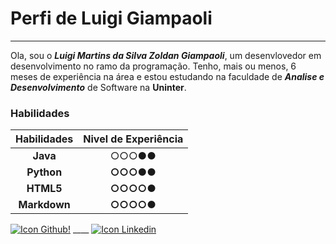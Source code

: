 #  Perfi de Luigi Giampaoli
---

Ola, sou o _**Luigi Martins da Silva Zoldan Giampaoli**_, um desenvlovedor em desenvolvimento no ramo da programação. Tenho, mais ou menos, 6 meses de experiência na área e estou estudando na faculdade de _**Analise e Desenvolvimento**_ de Software na **Uninter**.

### Habilidades

| Habilidades | Nivel de Experiência |
|:-------------:|:----------------------:|
|**Java**     |○○○**●●**            |
| **Python**  |**○○○●●**            |
|**HTML5**      |**○○○○●**               |
|**Markdown**   |**○○○○●**               |

[![Icon Github!](https://th.bing.com/th/id/OIP.UXDaQu2UyGICJ8h3jMeWfgAAAA?w=90&h=90&c=7&r=0&o=5&pid=1.7 "Github de Luigi Giampaoli")](https://github.com/Luigissj) ____ [![Icon Linkedin](https://th.bing.com/th/id/OIP.zmj3gi2BhaaygNA-NGCGcwHaHa?w=96&h=96&c=7&r=0&o=5&pid=1.7 "Linkedin de Luigi Giampaoli")](https://www.linkedin.com/in/luigi-giampaoli-3a8ab3267/)